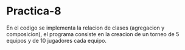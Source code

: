 # Practica-8
En el codigo se implementa la relacion de clases (agregacion y composicion), el programa consiste en la creacion de un torneo de 5 equipos y de 10 jugadores cada equipo.
